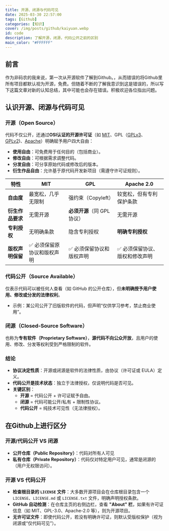 ```yaml
---
title: 开源、闭源与代码可见
date: 2025-03-30 22:57:00
tags: [Github]
categories: [知识]
cover: /img/posts/github/kaiyuan.webp
id: code
description: 了解开源，闭源，代码公开之前的区别
main_color: "#FFFFFF"
---
```

## 前言
作为非码农的我来说，第一次从开源软件了解到Github。，从而错误的将Github里所有项目都默认视为开源，免费。但随着不断的了解我意识到这是错误的，所以写下这篇文章对新的认知总结，其中可能也会存在错误。积极欢迎各位指出问题。

## 认识开源、闭源与代码可见
### 开源（Open Source）
代码不仅公开，还通过**OSI认证的开源许可证**（如 [MIT](https://opensource.org/license/mit/)、GPL（[GPLv3](https://www.gnu.org/licenses/gpl-3.0.en.html)、[GPLv2](https://www.gnu.org/licenses/old-licenses/gpl-2.0.html))、[Apache](https://www.apache.org/licenses/LICENSE-2.0)）明确赋予用户四大自由：  
  - **使用自由**：可免费用于任何目的（包括商业）。  
  - **修改自由**：可根据需求调整代码。  
  - **分发自由**：可分享原始代码或修改后的版本。
  - **衍生作品自由**：允许基于原代码开发新项目（需遵守许可证规则）。 
  
| **特性**                | **MIT**                          | **GPL**                          | **Apache 2.0**                     |
|-------------------------|----------------------------------|----------------------------------|------------------------------------|
| **自由度**              | 最宽松，几乎无限制              | 强约束（Copyleft）              | 较宽松，但有专利保护条款          |
| **衍生作品要求**        | 无需开源                        | **必须开源**（同 GPL 协议）     | 无需开源                          |
| **专利授权**            | 无明确条款                      | 隐含专利授权                    | **明确专利授权**                  |
| **版权声明保留**        | ✅ 必须保留原协议和版权声明      | ✅ 必须保留协议和版权声明        | ✅ 必须保留协议、版权和修改声明    |

### 代码公开（Source Available）
仅表示代码可以被任何人查看（如 GitHub 的公开仓库），但**未明确授予用户使用、修改或分发的法律权利**。  
  - 示例：某公司公开了旧版软件的代码，但声明“仅供学习参考，禁止商业使用”。
### 闭源（Closed-Source Software）
  也称为**专有软件（Proprietary Software）**，**源代码不向公众开放**，且用户的使用、修改、分发等权利受到严格限制的软件。

### 结论
- **协议决定性质**：开源或闭源是软件的法律性质，由协议（许可证或 EULA）定义。  
- **代码公开是技术状态**：独立于法律授权，仅说明代码是否可见。  
- **关键区别**：  
  - **开源** = 代码公开 + 许可证赋予自由。  
  - **闭源** = 代码可能公开/私有 + 限制性协议。  
  - **代码公开** = 纯技术可见性（无法律授权）。

## 在Github上进行区分
### 开源/代码公开 VS 闭源
- **公开仓库（Public Repository）**：代码对所有人可见
- **私有仓库（Private Repository）**：代码仅对特定用户可见，通常是闭源的（用户无权限访问）。

### 开源 VS 代码公开
- **检查根目录的 `LICENSE` 文件**：大多数开源项目会在仓库根目录包含一个 `LICENSE`、`LICENSE.md` 或 `LICENSE.txt` 文件，明确声明授权条款。
- **GitHub 自动检测**：在仓库主页的右侧边栏，查看 **"About" 栏**，如果有许可证信息（如 MIT、GPL-3.0、Apache-2.0 等），则为开源项目。
- **无许可证文件**：即使代码公开，若没有明确许可证，则默认受版权保护（视为闭源或“仅代码可见”）。

